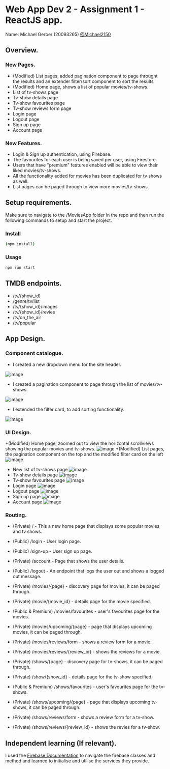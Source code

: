 # Web App Dev 2 - Assignment 1 - ReactJS app.

Name: Michael Gerber (20093265) [@Michael2150](https://github.com/Michael2150)

## Overview.

### New Pages.

+ (Modified) List pages, added pagination component to page throught the results and an extender filter/sort component to sort the results
+ (Modified) Home page, shows a list of popular movies/tv-shows.
+ List of tv-shows page
+ Tv-show details page
+ Tv-show favourites page
+ Tv-show reviews form page
+ Login page 
+ Logout page
+ Sign up page
+ Account page

### New Features.

+ Login & Sign up authentication, using Firebase.
+ The favourites for each user is being saved per user, using Firestore.
+ Users that have "premium" features enabled will be able to view their liked movies/tv-shows.
+ All the functionality added for movies has been duplicated for tv shows as well.
+ List pages can be paged through to view more movies/tv-shows.

## Setup requirements.

Make sure to navigate to the /MoviesApp folder in the repo and then run the following commands to setup and start the project.

### Install
```sh
(npm install)
```
### Usage
```sh
npm run start
```

## TMDB endpoints.
+ /tv/{show_id}
+ /genre/tv/list
+ /tv/{show_id}/images
+ /tv/{show_id}/revies
+ /tv/on_the_air
+ /tv/popular

## App Design.

### Component catalogue.
+ I created a new dropdown menu for the site header.

![image](https://user-images.githubusercontent.com/52236517/205690912-445872e7-d48d-4cb9-9c1d-f03c9461908d.png)

+ I created a pagination component to page through the list of movies/tv-shows.
 
![image](https://user-images.githubusercontent.com/52236517/205691228-130add84-eb36-4cb7-8568-8a15f89418b7.png)

+ I extended the filter card, to add sorting functionality.
 
![image](https://user-images.githubusercontent.com/52236517/205691813-94cf5b70-e1d9-480c-89bf-b8e260ee1fc2.png)

### UI Design.
+(Modified) Home page, zoomed out to view the horizontal scrollviews showing the popular movies and tv-shows.
![image](https://user-images.githubusercontent.com/52236517/205692110-48f97e0d-76a5-447c-bd35-a9ac7927b322.png)
+(Modified) List pages, the pagination component on the top and the modified filter card on the left
![image](https://user-images.githubusercontent.com/52236517/205692783-15fcd374-46fa-49dd-b19f-b31a85d4cbe7.png)
+ New list of tv-shows page
![image](https://user-images.githubusercontent.com/52236517/205692839-739fcf7b-0fa4-4c8c-b2de-a29088482497.png)
+ Tv-show details page
![image](https://user-images.githubusercontent.com/52236517/205692918-97805fcb-49a9-4f4d-8644-29ba01094fa3.png)
+ Tv-show favourites page
![image](https://user-images.githubusercontent.com/52236517/205693039-8f9e7795-531d-4922-93c5-c02c815d7cd4.png)
+ Login page 
![image](https://user-images.githubusercontent.com/52236517/205693124-585119de-e90a-4d49-a1c6-8bd1a38db026.png)
+ Logout page
![image](https://user-images.githubusercontent.com/52236517/205693098-7eba9e60-f793-4ab9-a704-0d942bd52196.png)
+ Sign up page
![image](https://user-images.githubusercontent.com/52236517/205693178-8cfa5273-c751-4c76-8528-9929136ff8b2.png)
+ Account page
![image](https://user-images.githubusercontent.com/52236517/205693241-6556d68f-b523-44db-b21a-3365d77c36d7.png)

### Routing.
+ (Private) / - This a new home page that displays some popular movies and tv shows.
+ (Public) /login - User login page.
+ (Public) /sign-up - User sign up page.
+ (Private) /account - Page that shows the user details.
+ (Public) /logout - An endpoint that logs the user out and shows a logged out message.

+ (Private) /movies/{page} - discovery page for movies, it can be paged through.
+ (Private) /movie/{movie_id} - details page for the movie specified.
+ (Public & Premium) /movies/favourites - user's favourites page for the movies.
+ (Private) /movies/upcoming/{page} - page that displays upcoming movies, it can be paged through.
+ (Private) /movies/reviews/form - shows a review form for a movie.
+ (Private) /movies/reviews/{review_id} - shows the reviews for a movie.

+ (Private) /shows/{page} - discovery page for tv-shows, it can be paged through.
+ (Private) /show/{show_id} - details page for the tv-show specified.
+ (Public & Premium) /shows/favourites - user's favourites page for the tv-shows.
+ (Private) /shows/upcoming/{page} - page that displays upcoming tv-shows, it can be paged through.
+ (Private) /shows/reviews/form - shows a review form for a tv-show.
+ (Private) /shows/reviews/{review_id} - shows the revies for a tv-show.

## Independent learning (If relevant).
I used the <a href="https://firebase.google.com/docs?authuser=0&hl=en">Firebase Documentation</a> to navigate the firebase classes and method and learned to initialise and utilise the services they provide.
